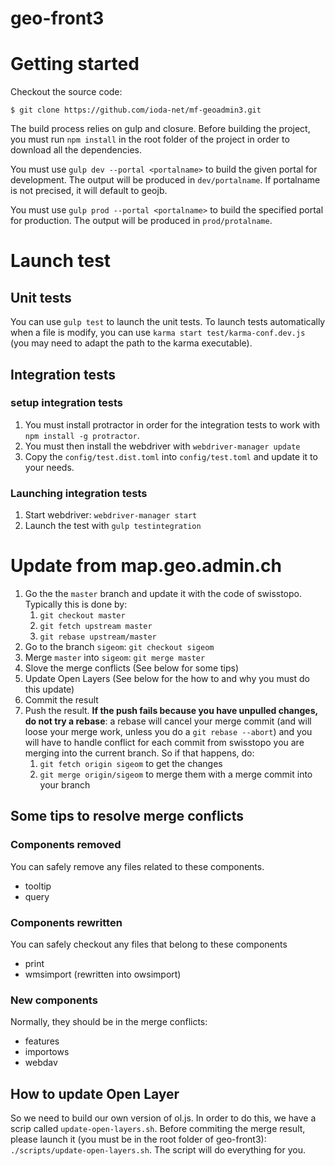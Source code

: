 geo-front3
==========

# Getting started

Checkout the source code:

    $ git clone https://github.com/ioda-net/mf-geoadmin3.git


The build process relies on gulp and closure. Before building the project, you
must run `npm install` in the root folder of the project in order to download
all the dependencies.

You must use `gulp dev --portal <portalname>` to build the given portal for
development. The output will be produced in `dev/portalname`. If portalname is
not precised, it will default to geojb.

You must use `gulp prod --portal <portalname>` to build the specified portal for
production. The output will be produced in `prod/protalname`.



# Launch test

## Unit tests

You can use `gulp test` to launch the unit tests. To launch tests automatically when a file is
modify, you can use `karma start test/karma-conf.dev.js` (you may need to adapt the path to the
karma executable).

## Integration tests

### setup integration tests

1. You must install protractor in order for the integration tests to work with
   `npm install -g protractor`.
2. You must then install the webdriver with `webdriver-manager update`
3. Copy the `config/test.dist.toml` into `config/test.toml` and update it to your needs.

### Launching integration tests

1. Start webdriver: `webdriver-manager start`
2. Launch the test with `gulp testintegration`



# Update from map.geo.admin.ch

1. Go the the `master` branch and update it with the code of swisstopo.
   Typically this is done by:
   1. `git checkout master`
   2. `git fetch upstream master`
   3. `git rebase upstream/master`
2. Go to the branch `sigeom`: `git checkout sigeom`
3. Merge `master` into `sigeom`: `git merge master`
4. Slove the merge conflicts (See below for some tips)
5. Update Open Layers (See below for the how to and why you must do this update)
5. Commit the result
6. Push the result. **If the push fails because you have unpulled changes, do
   not try a rebase**: a rebase will cancel your merge commit (and will loose
   your merge work, unless you do a `git rebase --abort`) and you will have to
   handle conflict for each commit from swisstopo you are merging into the
   current branch. So if that happens, do:
   1. `git fetch origin sigeom` to get the changes
   2. `git merge origin/sigeom` to merge them with a merge commit into your
      branch


## Some tips to resolve merge conflicts

### Components removed

You can safely remove any files related to these components.

- tooltip
- query


### Components rewritten

You can safely checkout any files that belong to these components

- print
- wmsimport (rewritten into owsimport)


### New components

Normally, they should be in the merge conflicts:

- features
- importows
- webdav


## How to update Open Layer

So we need to build our own version of ol.js. In order to do this, we have a
scrip called `update-open-layers.sh`. Before commiting the merge result, please
launch it (you must be in the root folder of geo-front3):
`./scripts/update-open-layers.sh`. The script will do everything for you.
